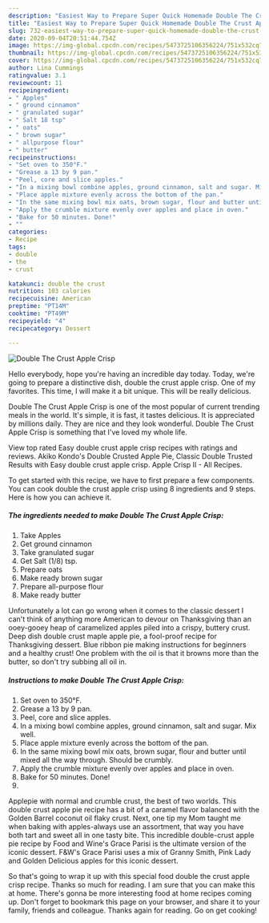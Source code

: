 ```yaml
---
description: "Easiest Way to Prepare Super Quick Homemade Double The Crust Apple Crisp"
title: "Easiest Way to Prepare Super Quick Homemade Double The Crust Apple Crisp"
slug: 732-easiest-way-to-prepare-super-quick-homemade-double-the-crust-apple-crisp
date: 2020-09-04T20:51:44.754Z
image: https://img-global.cpcdn.com/recipes/5473725106356224/751x532cq70/double-the-crust-apple-crisp-recipe-main-photo.jpg
thumbnail: https://img-global.cpcdn.com/recipes/5473725106356224/751x532cq70/double-the-crust-apple-crisp-recipe-main-photo.jpg
cover: https://img-global.cpcdn.com/recipes/5473725106356224/751x532cq70/double-the-crust-apple-crisp-recipe-main-photo.jpg
author: Lina Cummings
ratingvalue: 3.1
reviewcount: 11
recipeingredient:
- " Apples"
- " ground cinnamon"
- " granulated sugar"
- " Salt 18 tsp"
- " oats"
- " brown sugar"
- " allpurpose flour"
- " butter"
recipeinstructions:
- "Set oven to 350°F."
- "Grease a 13 by 9 pan."
- "Peel, core and slice apples."
- "In a mixing bowl combine apples, ground cinnamon, salt and sugar. Mix well."
- "Place apple mixture evenly across the bottom of the pan."
- "In the same mixing bowl mix oats, brown sugar, flour and butter until mixed all the way through. Should be crumbly."
- "Apply the crumble mixture evenly over apples and place in oven."
- "Bake for 50 minutes. Done!"
- ""
categories:
- Recipe
tags:
- double
- the
- crust

katakunci: double the crust 
nutrition: 103 calories
recipecuisine: American
preptime: "PT14M"
cooktime: "PT49M"
recipeyield: "4"
recipecategory: Dessert

---
```



![Double The Crust Apple Crisp](https://img-global.cpcdn.com/recipes/5473725106356224/751x532cq70/double-the-crust-apple-crisp-recipe-main-photo.jpg)

Hello everybody, hope you're having an incredible day today. Today, we're going to prepare a distinctive dish, double the crust apple crisp. One of my favorites. This time, I will make it a bit unique. This will be really delicious.

Double The Crust Apple Crisp is one of the most popular of current trending meals in the world. It's simple, it is fast, it tastes delicious. It is appreciated by millions daily. They are nice and they look wonderful. Double The Crust Apple Crisp is something that I've loved my whole life.

View top rated Easy double crust apple crisp recipes with ratings and reviews. Akiko Kondo&#39;s Double Crusted Apple Pie, Classic Double Trusted Results with Easy double crust apple crisp. Apple Crisp II - All Recipes.


To get started with this recipe, we have to first prepare a few components. You can cook double the crust apple crisp using 8 ingredients and 9 steps. Here is how you can achieve it.

##### The ingredients needed to make Double The Crust Apple Crisp:

1. Take  Apples
1. Get  ground cinnamon
1. Take  granulated sugar
1. Get  Salt (1/8) tsp.
1. Prepare  oats
1. Make ready  brown sugar
1. Prepare  all-purpose flour
1. Make ready  butter


Unfortunately a lot can go wrong when it comes to the classic dessert I can&#39;t think of anything more American to devour on Thanksgiving than an ooey-gooey heap of caramelized apples piled into a crispy, buttery crust. Deep dish double crust maple apple pie, a fool-proof recipe for Thanksgiving dessert. Blue ribbon pie making instructions for beginners and a healthy crust! One problem with the oil is that it browns more than the butter, so don&#39;t try subbing all oil in. 

##### Instructions to make Double The Crust Apple Crisp:

1. Set oven to 350°F.
1. Grease a 13 by 9 pan.
1. Peel, core and slice apples.
1. In a mixing bowl combine apples, ground cinnamon, salt and sugar. Mix well.
1. Place apple mixture evenly across the bottom of the pan.
1. In the same mixing bowl mix oats, brown sugar, flour and butter until mixed all the way through. Should be crumbly.
1. Apply the crumble mixture evenly over apples and place in oven.
1. Bake for 50 minutes. Done!
1. 


Applepie with normal and crumble crust, the best of two worlds. This double crust apple pie recipe has a bit of a caramel flavor balanced with the Golden Barrel coconut oil flaky crust. Next, one tip my Mom taught me when baking with apples-always use an assortment, that way you have both tart and sweet all in one tasty bite. This incredible double-crust apple pie recipe by Food and Wine&#39;s Grace Parisi is the ultimate version of the iconic dessert. F&amp;W&#39;s Grace Parisi uses a mix of Granny Smith, Pink Lady and Golden Delicious apples for this iconic dessert. 

So that's going to wrap it up with this special food double the crust apple crisp recipe. Thanks so much for reading. I am sure that you can make this at home. There's gonna be more interesting food at home recipes coming up. Don't forget to bookmark this page on your browser, and share it to your family, friends and colleague. Thanks again for reading. Go on get cooking!
